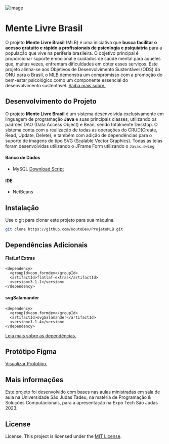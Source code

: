 ![image](https://raw.githubusercontent.com/KoutoDev/ProjetoMLB/felipebranch/src/main/resources/images/HeaderGithub.svg)
# Mente Livre Brasil
O projeto **Mente Livre Brasil** (MLB) é uma iniciativa que **busca facilitar o acesso gratuito e rápido a profissionais de psicologia e psiquiatria** para a população que vive na periferia brasileira. O objetivo principal é proporcionar suporte emocional e cuidados de saúde mental para aqueles que, muitas vezes, enfrentam dificuldades em obter esses serviços. Este projeto alinha-se aos Objetivos de Desenvolvimento Sustentável (ODS) da ONU para o Brasil, o MLB demonstra um compromisso com a promoção do bem-estar psicológico como um componente essencial do desenvolvimento sustentável. [Saiba mais sobre.](https://brasil.un.org/pt-br/sdgs)

## Desenvolvimento do Projeto
O projeto **Mente Livre Brasil** é um sistema desenvolvida exclusivamente em linguagem de programação **Java** e suas principais classes, utilizando os padrões DAO (Data Access Object) e Bean, sendo totalmente Desktop. O sistema conta com a realização de todas as operações do CRUD(Create, Read, Update, Delete), e também com adição de dependências para o suporte de imagens do tipo SVG (Scalable Vector Graphics). Todas as telas foram desenvolvidas utilizando o JFrame Form utilizando o ```Javax.swing```
#### Banco de Dados
* MySQL [Download Script](https://github.com/KoutoDev/ProjetoMLB/blob/main/SQLScript.sql)
#### IDE
* NetBeans

## Instalação

Use o git para clonar este projeto para sua máquina.

```bash
git clone https://github.com/KoutoDev/ProjetoMLB.git
```

## Dependências Adicionais
#### FlatLaf Extras
```
<dependency>
  <groupId>com.formdev</groupId>
  <artifactId>flatlaf-extras</artifactId>
  <version>3.1.1</version>
</dependency>
```
#### svgSalamander
```
<dependency>
  <groupId>com.formdev</groupId>
  <artifactId>svgSalamander</artifactId>
  <version>1.1.4</version>
</dependency>
```
[Leia mais sobre as dependências.](https://github.com/JFormDesigner/FlatLaf/tree/main/flatlaf-extras)

## Protótipo Figma
[Visualizar Prototipo.](https://www.figma.com/file/x9HVgaHmfEdeDz2OmaZ15g/PMLB?type=design&node-id=505%3A3013&mode=design&t=n1QitUTaPMJgsuMZ-1)

## Mais informações
Este projeto foi desenvolvido com bases nas aulas ministradas em sala de aula na Universidade São Judas Tadeu, na matéria de Programação & Soluções Computacionais, para a apresentação na Expo Tech São Judas 2023.
## License
License. This project is licensed under the [MIT License](https://github.com/KoutoDev/ProjetoMLB/blob/main/LICENSE).
